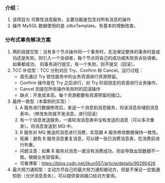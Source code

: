 ### 介绍：
1. 该项目为 可靠性消息服务，主要功能是包含对所有消息的操作
2. 操作 MySQL 数据使用的是 JdbcTemplate。有基本的增删改查。

### 分布式事务解决方案
1. 两阶段提交型：当有多个节点操作同一个事务时，无法保证整体的事务时是成功还是失败。则引入一个协调者，每个节点将自己的成功或失败告诉协调者。如果都成功，
   则事务进行提交，有一个失败，则不提交（回滚）。
2. TCC 补偿型：TCC 分别对应 Try、Confirm 和 Cancel。运行过程：
    - 首先通过 Try 锁住服务中的业务资源进行资源预留。
    - Confirm 操作是在 Try 之后进行，对 Try 阶段锁定的资源进行业务操作。
    - Cancel 则是在所有操作失败时的回滚操作
    - 缺点：开发成本高，每个资源都要有资源预留的接口。
3. 最终一致型（本案例的实现）：
    1. A 服务进行数据修改后，发送一个消息到消息服务，将该消息存储到消息表中。（修改失败就不发消息，进行回滚）
    2. 有一个消息发送服务，一直轮询消息表中没有发送的消息（可以多次重发）。将消息发送到 MQ 中。
    3. B 服务对 MQ 推送的消息进行消费，实现跟 A 服务修改数据保持一致性。
    - 拓展：避免 B 服务消息重复消息，可以建一张已消费消息表，在消费前进行判重。
    - 问题注意：如果 B 服务对消息一直没有消费成功，则会导致出现数据不一致。根据业务容错来。
    - 可看博客：https://blog.csdn.net/likun557/article/details/90290426
4. 最大努力通知型：主动方尽自己的最大努力通知被动方，但是不保证一定能通知到（允许消息丢失），可以提供查询接口给对方查询。